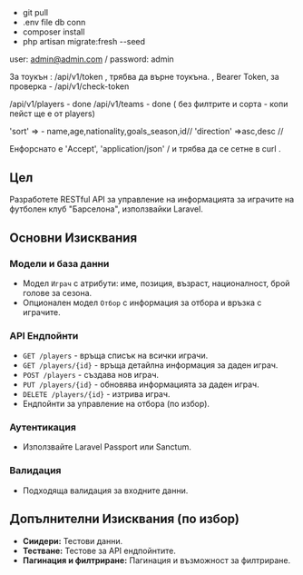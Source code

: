 ##
- git pull 
- .env file db conn
- composer install
- php artisan migrate:fresh --seed

user: admin@admin.com / password: admin

За тоукън : /api/v1/token , трябва да върне тоукъна. , Bearer Token, за проверка - /api/v1/check-token

/api/v1/players - done
/api/v1/teams - done ( без филтрите и сорта - копи пейст ще е от players)

'sort' => - name,age,nationality,goals_season,id//
'direction' =>asc,desc //

Енфорснато е 'Accept', 'application/json' / и трябва да се сетне в curl .









## Цел
Разработете RESTful API за управление на информацията за играчите на футболен клуб "Барселона", използвайки Laravel.

## Основни Изисквания

### Модели и база данни
- Модел `Играч` с атрибути: име, позиция, възраст, националност, брой голове за сезона.
- Опционален модел `Отбор` с информация за отбора и връзка с играчите.

### API Ендпойнти
- `GET /players` - връща списък на всички играчи.
- `GET /players/{id}` - връща детайлна информация за даден играч.
- `POST /players` - създава нов играч.
- `PUT /players/{id}` - обновява информацията за даден играч.
- `DELETE /players/{id}` - изтрива играч.
- Ендпойнти за управление на отбора (по избор).

### Аутентикация
- Използвайте Laravel Passport или Sanctum.

### Валидация
- Подходяща валидация за входните данни.

## Допълнителни Изисквания (по избор)

- **Сиидери:** Тестови данни.
- **Тестване:** Тестове за API ендпойнтите.
- **Пагинация и филтриране:** Пагинация и възможност за филтриране.

